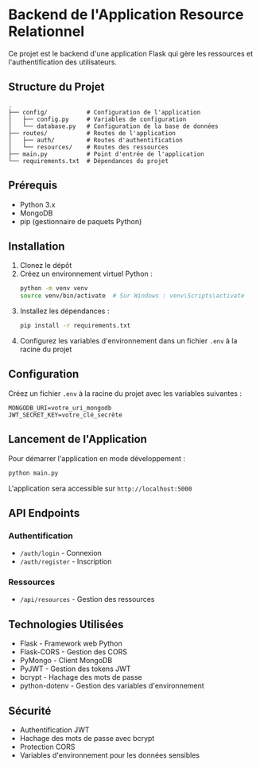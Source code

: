 # Backend de l'Application Resource Relationnel

Ce projet est le backend d'une application Flask qui gère les ressources et l'authentification des utilisateurs.

## Structure du Projet

```
.
├── config/           # Configuration de l'application
│   ├── config.py     # Variables de configuration
│   └── database.py   # Configuration de la base de données
├── routes/           # Routes de l'application
│   ├── auth/         # Routes d'authentification
│   └── resources/    # Routes des ressources
├── main.py           # Point d'entrée de l'application
└── requirements.txt  # Dépendances du projet
```

## Prérequis

- Python 3.x
- MongoDB
- pip (gestionnaire de paquets Python)

## Installation

1. Clonez le dépôt
2. Créez un environnement virtuel Python :
   ```bash
   python -m venv venv
   source venv/bin/activate  # Sur Windows : venv\Scripts\activate
   ```
3. Installez les dépendances :
   ```bash
   pip install -r requirements.txt
   ```
4. Configurez les variables d'environnement dans un fichier `.env` à la racine du projet

## Configuration

Créez un fichier `.env` à la racine du projet avec les variables suivantes :
```
MONGODB_URI=votre_uri_mongodb
JWT_SECRET_KEY=votre_clé_secrète
```

## Lancement de l'Application

Pour démarrer l'application en mode développement :
```bash
python main.py
```

L'application sera accessible sur `http://localhost:5000`

## API Endpoints

### Authentification
- `/auth/login` - Connexion
- `/auth/register` - Inscription

### Ressources
- `/api/resources` - Gestion des ressources

## Technologies Utilisées

- Flask - Framework web Python
- Flask-CORS - Gestion des CORS
- PyMongo - Client MongoDB
- PyJWT - Gestion des tokens JWT
- bcrypt - Hachage des mots de passe
- python-dotenv - Gestion des variables d'environnement

## Sécurité

- Authentification JWT
- Hachage des mots de passe avec bcrypt
- Protection CORS
- Variables d'environnement pour les données sensibles 